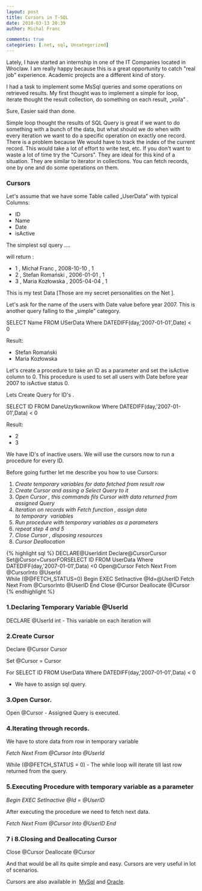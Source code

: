 ```yaml
---
layout: post
title: Cursors in T-SQL
date: 2010-03-13 20:39
author: Michal Franc

comments: true
categories: [.net, sql, Uncategorized]
---
```

Lately, I have started an internship in one of the IT Companies located in Wroclaw. I am really happy because this is a great opportunity to catch "real job" experience. Academic projects are a different kind of story.

I had a task to implement some MsSql queries and some operations on retrieved results. My first thought was to implement a simple for loop, iterate thought the result collection, do something on each result, „voila” .

Sure, Easier said than done.

Simple loop thought the results of SQL Query is great if we want to do something with a bunch of the data, but what should we do when with every iteration we want to do a specific operation on exactly one record. There is a problem because We would have to track the index of the current record. This would take a lot of effort to write test, etc. If you don't want to waste a lot of time try the "Cursors". They are ideal for this kind of a situation. They are similar to iterator in collections. You can fetch records, one by one and do some operations on them.
<h3>Cursors</h3>
Let's assume that we have some Table called „UserData” with typical Columns:
<ul>
	<li>ID</li>
	<li>Name</li>
	<li>Date</li>
	<li>isActive</li>
</ul>
The simplest sql query ....

will return :
<ul>
	<li>1 , Michał Franc , 2008-10-10 , 1</li>
	<li>2 , Stefan Romański , 2006-01-01 , 1</li>
	<li>3 , Maria Kozłowska , 2005-04-04 , 1</li>
</ul>
This is my test Data [Those are my secret personalities on the Net ].

Let's ask for the name of the users with Date value before year 2007. This is another query falling to the „simple” category.

SELECT Name FROM USerData Where DATEDIFF(day,'2007-01-01',Date) < 0

Result:
<ul>
	<li>Stefan Romański</li>
	<li>Maria Kozłowska</li>
</ul>
Let's create a procedure to take an ID as a parameter and set the isActive column to 0. This procedure is used to set all users with Date before year 2007 to isActive status 0.

Lets Create Query for ID's .

SELECT ID FROM DaneUzytkownikow Where DATEDIFF(day,'2007-01-01',Data) < 0

Result:
<ul>
	<li>2</li>
	<li>3</li>
</ul>
We have ID's of inactive users. We will use the cursors now to run a procedure for every ID.

Before going further let me describe you how to use Cursors:
<ol>
	<li><em>Create temporary variables for data fetched from result row</em></li>
	<li><em>Create Cursor and assing a Select Query to it</em></li>
	<li><em>Open Cursor , this commands fils Cursor with data returned from assigned Query</em></li>
	<li><em>Iteration on records with Fetch function , assign data to temporary  variables</em></li>
	<li><em>Run procedure with temporary variables as a parameters</em></li>
	<li><em>repeat step 4 and 5</em></li>
	<li><em>Close Cursor , disposing resources</em></li>
	<li><em>Cursor Deallocation</em></li>
</ol>
<div id="scid:9D7513F9-C04C-4721-824A-2B34F0212519:8db1bc4e-6c66-4a6a-a698-763e4a1def35">

{% highlight sql %}
DECLARE@UserIdint 
Declare@CursorCursor 
Set@Cursor=CursorFORSELECT ID FROM UserData Where DATEDIFF(day,'2007-01-01',Data) <0
Open@Cursor  Fetch Next From @CursorInto @UserId  
While (@@FETCH_STATUS=0)
Begin
        EXEC SetInactive @Id=@UserID Fetch Next From @CursorInto @UserID
End
Close @Cursor
Deallocate @Cursor
{% endhighlight %}

</div>
<h3>1.Declaring Temporary Variable @UserId</h3>
DECLARE @UserId int - This variable on each iteration will
<h3>2.Create Cursor</h3>
Declare @Cursor Cursor

Set @Cursor = Cursor

For SELECT ID FROM UserData Where DATEDIFF(day,'2007-01-01',Data) < 0

- We have to assign sql query.
<h3>3.Open Cursor.</h3>
Open @Cursor - Assigned Query is executed.
<h3>4.Iterating through records.</h3>
We have to store data from row in temporary variable

<em>Fetch Next From @Cursor Into @UserId</em>

While (@@FETCH_STATUS = 0) - The while loop will iterate till last row returned from the query.
<h3>5.Executing Procedure with temporary variable as a parameter</h3>
<em>Begin EXEC SetInactive @Id = @UserID</em>

After executing the procedure we need to fetch next data.

<em>Fetch Next From @Cursor Into @UserID End</em>
<h3>7 i 8.Closing and Deallocating Cursor</h3>
Close @Cursor Deallocate @Cursor

And that would be all its quite simple and easy. Cursors are very useful in lot of scenarios.

Cursors are also available in  <a href="http://dev.mysql.com/doc/refman/5.0/en/cursors.html">MySql</a> and <a href="http://www.oracle-base.com/articles/misc/UsingRefCursorsToReturnRecordsets.php">Oracle</a>.
